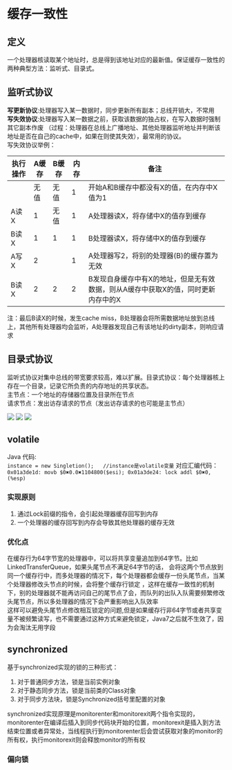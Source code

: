 # 缓存一致性 #
## 定义 ##
一个处理器核读取某个地址时，总是得到该地址对应的最新值。保证缓存一致性的两种典型方法：监听式、目录式。

## 监听式协议 ##

**写更新协议**:处理器写入某一数据时，同步更新所有副本；总线开销大，不常用 \
**写失效协议**:处理器写入某一数据之前，获取该数据的独占权，在写入数据时强制其它副本作废
（过程：处理器在总线上广播地址、其他处理器监听地址并判断该地址是否在自己的cache中，如果在则使其失效），最常用的协议。\
写失效协议举例：

|  执行操作   | A缓存  | B缓存 | 内存 |  备注| 
|  ----  | ----  | ----  | ----  |  ----  |
|   | 无值 |  无值 | 1 | 开始A和B缓存中都没有X的值，在内存中X值为1|
| A读X  | 1 | 无值 | 1 | A处理器读X，将存储中X的值存到缓存 |
| B读X  | 1 | 1 | 1 |  B处理器读X，将存储中X的值存到缓存 |
| A写X  | 2 |  | 1 | A处理器写2，将别的处理器(B)的缓存置为无效 |
| B读X  | 2 | 2 | 2 | B发现自身缓存中有X的地址，但是无有效数据，则从A缓存中获取X的值，同时更新内存中的X |

注：最后B读X的时候，发生cache miss，B处理器会将所需数据地址放到总线上，其他所有处理器均会监听，A处理器发现自己有该地址的dirty副本，则响应请求 

## 目录式协议 ##
监听式协议对集中总线的带宽要求较高，难以扩展。目录式协议：每个处理器核上存在一个目录，记录它所负责的内存地址的共享状态。\
主节点：一个地址的存储器位置及目录所在节点 \
请求节点：发出访存请求的节点（发出访存请求的也可能是主节点）

![](https://img2020.cnblogs.com/blog/2612226/202201/2612226-20220112095859716-1263640884.png)
![](https://img2020.cnblogs.com/blog/2612226/202201/2612226-20220112095957100-1801823306.png)
![](https://img2020.cnblogs.com/blog/2612226/202201/2612226-20220112100024283-1949563640.png)


## volatile ##

Java 代码: \
`instance = new Singletion();   //instance是volatile变量`
对应汇编代码： \
`0x01a3de1d: movb $0✖0.0✖1104800($esi); 0x01a3de24: lock addl $0✖0, (%esp)`

### 实现原则 ###
1. 通过Lock前缀的指令，会引起处理器缓存回写到内存
2. 一个处理器的缓存回写到内存会导致其他处理器的缓存无效

### 优化点 ###
在缓存行为64字节宽的处理器中，可以将共享变量追加到64字节。比如LinkedTransferQueue，如果头尾节点不满足64字节的话，
会将这两个节点放到同一个缓存行中，而多处理器的情况下，每个处理器都会缓存一份头尾节点，当某个处理器修改头节点的时候，会将整个缓存行锁定
，这样在缓存一致性的机制下，别的处理器就不能再访问自己的尾节点了会，而队列的出队入队需要频繁修改头尾节点，所以多处理器的情况下会严重影响出入队效率 \
这样可以避免头尾节点修改相互锁定的问题,但是如果缓存行非64字节或者共享变量不被频繁读写，也不需要通过这种方式来避免锁定，Java7之后就不生效了，因为会淘汰无用字段


## synchronized ##

基于synchronized实现的锁的三种形式：
1. 对于普通同步方法，锁是当前实例对象
2. 对于静态同步方法，锁是当前类的Class对象
3. 对于同步方法块，锁是Synchronized括号里配置的对象

synchronized实现原理是monitorenter和monitorexit两个指令实现的，monitorenter在编译后插入到同步代码块开始的位置，monitorexit是插入到方法
结束位置或者异常处，当线程执行到monitorenter后会尝试获取对象的monitor的所有权，执行monitorexit则会释放monitor的所有权 


### 偏向锁 ###

